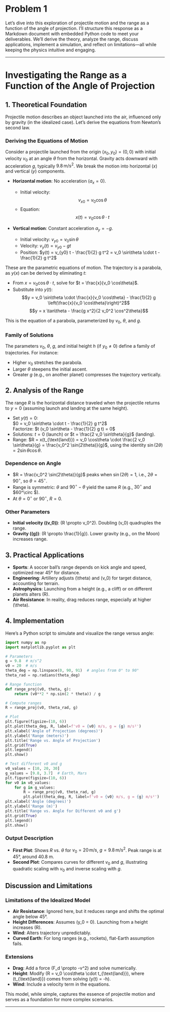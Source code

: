 # Problem 1

Let’s dive into this exploration of projectile motion and the range as a function of the angle of projection. I’ll structure this response as a Markdown document with embedded Python code to meet your deliverables. We’ll derive the theory, analyze the range, discuss applications, implement a simulation, and reflect on limitations—all while keeping the physics intuitive and engaging.

---

# Investigating the Range as a Function of the Angle of Projection

## 1. Theoretical Foundation

Projectile motion describes an object launched into the air, influenced only by gravity (in the idealized case). Let’s derive the equations from Newton’s second law.

### Deriving the Equations of Motion

Consider a projectile launched from the origin $(x_0, y_0) = (0, 0)$ with initial velocity $v_0$ at an angle $\theta$ from the horizontal. Gravity acts downward with acceleration $g$, typically $9.8 \, \text{m/s}^2$. We break the motion into horizontal ($x$) and vertical ($y$) components.

- **Horizontal motion**: No acceleration ($a_x = 0$).
  - Initial velocity: $$v_{x0} = v_0 \cos\theta$$
  - Equation: $$x(t) = v_0 \cos\theta \cdot t$$

- **Vertical motion**: Constant acceleration $a_y = -g$.
  - Initial velocity: $v_{y0} = v_0 \sin\theta$
  - Velocity: $v_y(t) = v_{y0} - g t$
  - Position: $y(t) = v_{y0} t - \frac{1}{2} g t^2 = v_0 \sin\theta \cdot t - \frac{1}{2} g t^2$

These are the parametric equations of motion. The trajectory is a parabola, as $y(x)$ can be derived by eliminating $t$:

- From $x = v_0 \cos\theta \cdot t$, solve for $t = \frac{x}{v_0 \cos\theta}$.
- Substitute into $y(t)$:  
  $$y = v_0 \sin\theta \cdot \frac{x}{v_0 \cos\theta} - \frac{1}{2} g \left(\frac{x}{v_0 \cos\theta}\right)^2$$ 
  $$y = x \tan\theta - \frac{g x^2}{2 v_0^2 \cos^2\theta}$$

This is the equation of a parabola, parameterized by $v_0$, $\theta$, and $g$.

### Family of Solutions

The parameters $v_0$, $\theta$, $g$, and initial height $h$ (if $y_0 \neq 0$) define a family of trajectories. For instance:
- Higher $v_0$ stretches the parabola.
- Larger $\theta$ steepens the initial ascent.
- Greater $g$ (e.g., on another planet) compresses the trajectory vertically.

## 2. Analysis of the Range

The range $R$ is the horizontal distance traveled when the projectile returns to $y = 0$ (assuming launch and landing at the same height).

- Set $y(t) = 0$:  
  $0 = v_0 \sin\theta \cdot t - \frac{1}{2} g t^2$  
  Factorize: $t (v_0 \sin\theta - \frac{1}{2} g t) = 0$
- Solutions: $t = 0$ (launch) or $t = \frac{2 v_0 \sin\theta}{g}$ (landing).
- Range: $R = x(t_{\text{land}}) = v_0 \cos\theta \cdot \frac{2 v_0 \sin\theta}{g} = \frac{v_0^2 \sin(2\theta)}{g}$, using the identity $\sin(2\theta) = 2 \sin\theta \cos\theta$.

### Dependence on Angle

- $R = \frac{v_0^2 \sin(2\theta)}{g}$ peaks when $\sin(2\theta) = 1$, i.e., $2\theta = 90^\circ$, so $\theta = 45^\circ$.
- Range is symmetric: $\theta$ and $90^\circ - \theta$ yield the same $R$ (e.g., $30^\circ$ and $60^\circ $).
- At $\theta = 0^\circ$ or $90^\circ$, $R = 0$.

### Other Parameters

- **Initial velocity (\(v_0\))**: \(R \propto v_0^2\). Doubling \(v_0\) quadruples the range.
- **Gravity (\(g\))**: \(R \propto \frac{1}{g}\). Lower gravity (e.g., on the Moon) increases range.

## 3. Practical Applications

- **Sports**: A soccer ball’s range depends on kick angle and speed, optimized near 45° for distance.
- **Engineering**: Artillery adjusts \(\theta\) and \(v_0\) for target distance, accounting for terrain.
- **Astrophysics**: Launching from a height (e.g., a cliff) or on different planets alters \(R\).
- **Air Resistance**: In reality, drag reduces range, especially at higher \(\theta\).

## 4. Implementation

Here’s a Python script to simulate and visualize the range versus angle:

```python
import numpy as np
import matplotlib.pyplot as plt

# Parameters
g = 9.8  # m/s^2
v0 = 20  # m/s
theta_deg = np.linspace(0, 90, 91)  # angles from 0° to 90°
theta_rad = np.radians(theta_deg)

# Range function
def range_proj(v0, theta, g):
    return (v0**2 * np.sin(2 * theta)) / g

# Compute ranges
R = range_proj(v0, theta_rad, g)

# Plot
plt.figure(figsize=(10, 6))
plt.plot(theta_deg, R, label=f'v0 = {v0} m/s, g = {g} m/s²')
plt.xlabel('Angle of Projection (degrees)')
plt.ylabel('Range (meters)')
plt.title('Range vs. Angle of Projection')
plt.grid(True)
plt.legend()
plt.show()

# Test different v0 and g
v0_values = [10, 20, 30]
g_values = [9.8, 3.7]  # Earth, Mars
plt.figure(figsize=(10, 6))
for v0 in v0_values:
    for g in g_values:
        R = range_proj(v0, theta_rad, g)
        plt.plot(theta_deg, R, label=f'v0 = {v0} m/s, g = {g} m/s²')
plt.xlabel('Angle (degrees)')
plt.ylabel('Range (m)')
plt.title('Range vs. Angle for Different v0 and g')
plt.grid(True)
plt.legend()
plt.show()
```

### Output Description

- **First Plot**: Shows $R$ vs. $\theta$ for $v_0 = 20 \, \text{m/s}$, $g = 9.8 \, \text{m/s}^2$. Peak range is at 45°, around 40.8 m.
- **Second Plot**: Compares curves for different $v_0$ and $g$, illustrating quadratic scaling with $v_0$ and inverse scaling with $g$.

## Discussion and Limitations

### Limitations of the Idealized Model

- **Air Resistance**: Ignored here, but it reduces range and shifts the optimal angle below 45°.
- **Height Differences**: Assumes \(y_0 = 0\). Launching from a height increases \(R\).
- **Wind**: Alters trajectory unpredictably.
- **Curved Earth**: For long ranges (e.g., rockets), flat-Earth assumption fails.

### Extensions

- **Drag**: Add a force \(F_d \propto -v^2\) and solve numerically.
- **Height**: Modify \(R = v_0 \cos\theta \cdot t_{\text{land}}\), where \(t_{\text{land}}\) comes from solving \(y(t) = -h\).
- **Wind**: Include a velocity term in the equations.

This model, while simple, captures the essence of projectile motion and serves as a foundation for more complex scenarios.

---

